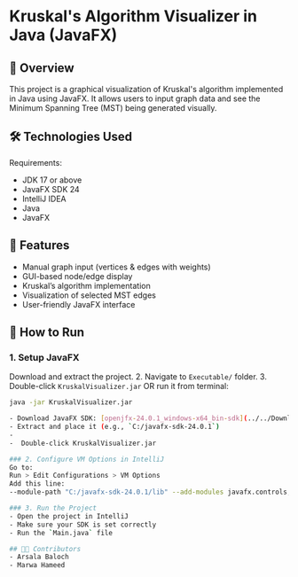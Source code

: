 # Kruskal's Algorithm Visualizer in Java (JavaFX)

## 🚀 Overview
This project is a graphical visualization of Kruskal's algorithm implemented in Java using JavaFX. It allows users to input graph data and see the Minimum Spanning Tree (MST) being generated visually.

## 🛠 Technologies Used
Requirements:
- JDK 17 or above
- JavaFX SDK 24
- IntelliJ IDEA
- Java
- JavaFX

## 🎯 Features
- Manual graph input (vertices & edges with weights)
- GUI-based node/edge display
- Kruskal’s algorithm implementation
- Visualization of selected MST edges
- User-friendly JavaFX interface

## 🔧 How to Run

### 1. Setup JavaFX
Download and extract the project.
2. Navigate to `Executable/` folder.
3. Double-click `KruskalVisualizer.jar` OR run it from terminal:

```bash
java -jar KruskalVisualizer.jar

- Download JavaFX SDK: [openjfx-24.0.1_windows-x64_bin-sdk](../../Downloads/openjfx-24.0.1_windows-x64_bin-sdk)
- Extract and place it (e.g., `C:/javafx-sdk-24.0.1`)
- 
-  Double-click KruskalVisualizer.jar

### 2. Configure VM Options in IntelliJ
Go to:
Run > Edit Configurations > VM Options
Add this line:
--module-path "C:/javafx-sdk-24.0.1/lib" --add-modules javafx.controls,javafx.fxml

### 3. Run the Project
- Open the project in IntelliJ
- Make sure your SDK is set correctly
- Run the `Main.java` file

## 👨‍💻 Contributors
- Arsala Baloch
- Marwa Hameed

